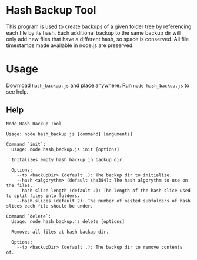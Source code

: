 # Hash Backup Tool

This program is used to create backups of a given folder tree by referencing each file by its hash. Each additional backup to the same backup dir will only add new files that have a different hash, so space is conserved. All file timestamps made available in node.js are preserved.

# Usage

Download `hash_backup.js` and place anywhere. Run `node hash_backup.js` to see help.

## Help

```
Node Hash Backup Tool

Usage: node hash_backup.js [command] [arguments]

Command `init`:
  Usage: node hash_backup.js init [options]
  
  Initalizes empty hash backup in backup dir.
  
  Options:
    --to <backupDir> (default .): The backup dir to initialize.
    --hash <algorythm> (default sha384): The hash algorythm to use on the files.
    --hash-slice-length (default 2): The length of the hash slice used to split files into folders.
    --hash-slices (default 2): The number of nested subfolders of hash slices each file should be under.

Command `delete`:
  Usage: node hash_backup.js delete [options]
  
  Removes all files at hash backup dir.
  
  Options:
    --to <backupDir> (default .): The backup dir to remove contents of.
```
